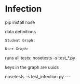 # Infection

pip install nose


data definitions 


    Student Graph:

    User Graph:


runs all tests:
nosetests -s test_*.py

keys in the graph are uuids 

nosetests -s test_infection.py ---
